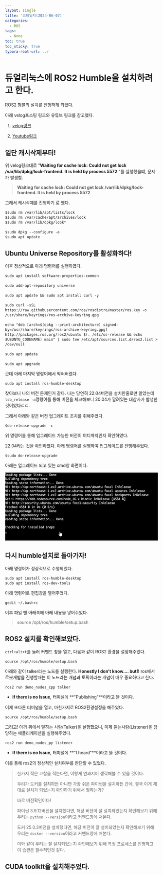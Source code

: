 ```yaml
---
layout: single
title: '코딩일지(2024-06-07)'
categories:
  - ROS
tags:
  - None
toc: true
toc_sticky: true
typora-root-url: ../
---
```








# 듀얼리눅스에 ROS2 Humble을 설치하려고 한다.

ROS2 험블의 설치를 진행하게 되었다.

아래 velog포스팅 링크와 유튜브 링크를 참고했다.

1. [velog링크](https://velog.io/@i_robo_u/ROS2-Humble-%EC%84%A4%EC%B9%98%EB%B0%A9%EB%B2%95)

2. [Youtube링크](https://www.youtube.com/watch?v=4SRsKglF-ug)



## 일단 캐시삭제부터!

위 velog링크대로 "**Waiting for cache lock: Could not get lock /var/lib/dpkg/lock-frontend. It is held by process 5572** "를 실행했을떄, 문제가 발생함.

> **Waiting for cache lock: Could not get lock /var/lib/dpkg/lock-frontend. It is held by process 5572** 



그래서 캐시삭제를 진행하기 로 했다.

```shell
$sudo rm /var/lib/apt/lists/lock
$sudo rm /var/cache/apt/archives/lock
$sudo rm /var/lib/dpkg/lcok*

$sudo dpkg --configure -a
$sudo apt update
```



## Ubuntu Universe Repository를 활성화하다!

이후 정상적으로 아래 명령어를 실행하였다.

```shell
sudo apt install software-properties-common

sudo add-apt-repository universe

sudo apt update && sudo apt install curl -y

sudo curl -sSL https://raw.githubusercontent.com/ros/rosdistro/master/ros.key -o /usr/share/keyrings/ros-archive-keyring.gpg

echo "deb [arch=$(dpkg --print-architecture) signed-by=/usr/share/keyrings/ros-archive-keyring.gpg] http://packages.ros.org/ros2/ubuntu $(. /etc/os-release && echo $UBUNTU_CODENAME) main" | sudo tee /etc/apt/sources.list.d/ros2.list > /dev/null

sudo apt update

sudo apt upgrade
```



근데 아래 마지막 명령어에서 막혀버렸다.

```shell
sudo apt install ros-humble-desktop
```



찾아보니 나의 버전 문제인거 같다. 나는 당연히 22.04버전을 설치한줄로만 알았는데 `lsb_release -a`명령어를 통해 버전을 체크해보니 20.04가 깔려있는 대참사가 발생한 것이었다ㄷㄷ.

그래서 아래와 같은 버전 업그레이트 조치를 취해주었다.

````shell
$do-release-upgrade -c
````

위 명령어를 통해 업그레이드 가능한 버전이 어디까지인지 확인하였다.

22.04라는 것을 확인하였다. 아래 명령어를 실행하여 업그레이드를 진행해주었다.

````shell
$sudo do-release-upgrade
````

아래는 업그레이드 되고 있는 cmd창 화면이다.

![brave_Vox23RcQ6M](/images/2024-06-07-codinglog(109)/brave_Vox23RcQ6M.webp)

## 다시 humble설치로 돌아가자!

아래 명령어가 정상적으로 수행되었다.

```shell
sudo apt install ros-humble-desktop
sudo apt install ros-dev-tools
```



아래 명령어로 편집창을 열어주었다.

```shell
gedit ~/.bashrc
```

이후 파일 맨 아래쪽에 아래 내용을 넣어주었다.

> source /opt/ros/humble/setup.bash



## ROS2 설치를 확인해보았다.

`ctrl+alt+t`를 눌러 커맨드 창을 열고, 다음과 같이 ROS2 환경을 설정해주었다.

```shell
source /opt/ros/humble/setup.bash
```



아래와 같이 talker라는 노드를 실행한다. **Honestly I don't know.... but!!**  ros에서 로봇개발을 진행할때는 이 노드라는 개념과 토픽이라는 개념이 매우 중요하다고 한다.

```shell
ros2 run demo_nodes_cpp talker
```

- **If there is no Issue,** 터미널에 **"Publishing"**이라고 뜰 것이다.



이제 또다른 터미널을 열고, 마찬가지로 ROS2환경설정을 해주었다.

```shell
source /opt/ros/humble/setup.bash
```



그리고! 아까 위에서 말하는 사람(Talker)을 실행했으니, 이제 듣는사람(Listener)을 담당하는 애플리케이션을 실행해주었다.

```shell
ros2 run demo_nodes_py listener
```

- **If there is no Issue,** 터미널에 **"I heard"**이라고 뜰 것이다.

이를 통해 ros2의 정상적인 설치여부를 판단할 수 있었다.



> 한가지 작은 고찰을 적는다면, 이렇게 연과지어 생각해볼 수 있을 것이다.
>
> 우리가 도커를 설치하든 아니면 가장 쉬운 파이썬을 설치하든 간에, 결국 이게 제대로 설치가 되었는지 확인하기 위해서 뭘하는가?
>
> 바로 버전확인이다!
>
> 파이썬 3.9.12버전을 설치했다면, 해당 버전이 잘 설치되었는지 확인해보기 위해 우리는 `python --version`이라고 커멘드창에 쳐본다.
>
> 도커 25.0.3버전을 설치했다면, 해당 버전이 잘 설치되었는지 확인해보기 위해 우리는 `docker --version`이라고 커맨드창에 쳐본다.
>
> 이와 같이 우리는 잘 설치되었는지 확인해보기 위해 특정 프로세스를 진행하고 이 습관은 필수적인것 같다.























## CUDA toolkit을 설치해주었다.



